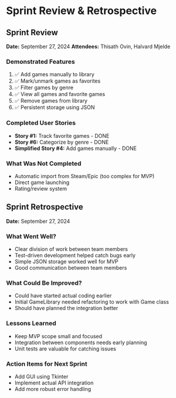 # Sprint Review & Retrospective

## Sprint Review
**Date:** September 27, 2024
**Attendees:** Thisath Ovin, Halvard Mjelde

### Demonstrated Features
1. ✅ Add games manually to library
2. ✅ Mark/unmark games as favorites
3. ✅ Filter games by genre
4. ✅ View all games and favorite games
5. ✅ Remove games from library
6. ✅ Persistent storage using JSON

### Completed User Stories
- **Story #1:** Track favorite games - DONE
- **Story #6:** Categorize by genre - DONE  
- **Simplified Story #4:** Add games manually - DONE

### What Was Not Completed
- Automatic import from Steam/Epic (too complex for MVP)
- Direct game launching
- Rating/review system

## Sprint Retrospective
**Date:** September 27, 2024

### What Went Well?
- Clear division of work between team members
- Test-driven development helped catch bugs early
- Simple JSON storage worked well for MVP
- Good communication between team members

### What Could Be Improved?
- Could have started actual coding earlier
- Initial GameLibrary needed refactoring to work with Game class
- Should have planned the integration better

### Lessons Learned
- Keep MVP scope small and focused
- Integration between components needs early planning
- Unit tests are valuable for catching issues

### Action Items for Next Sprint
- Add GUI using Tkinter
- Implement actual API integration
- Add more robust error handling